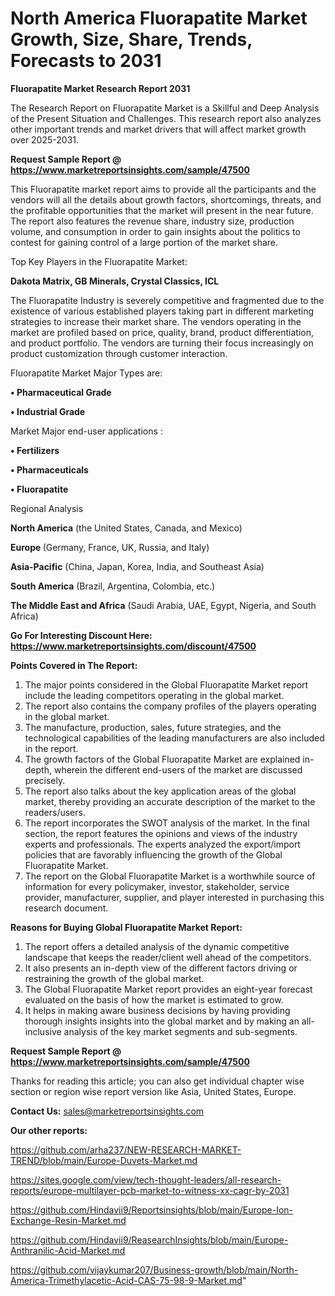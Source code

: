 # North America Fluorapatite Market Growth, Size, Share, Trends, Forecasts to 2031

<strong>Fluorapatite Market Research Report 2031</strong>

The Research Report on Fluorapatite Market is a Skillful and Deep Analysis of the Present Situation and Challenges. This research report also analyzes other important trends and market drivers that will affect market growth over 2025-2031.

<strong>Request Sample Report @ <a href=https://www.marketreportsinsights.com/sample/47500>https://www.marketreportsinsights.com/sample/47500</a></strong>

This Fluorapatite market report aims to provide all the participants and the vendors will all the details about growth factors, shortcomings, threats, and the profitable opportunities that the market will present in the near future. The report also features the revenue share, industry size, production volume, and consumption in order to gain insights about the politics to contest for gaining control of a large portion of the market share.

Top Key Players in the Fluorapatite Market:

<strong>Dakota Matrix, GB Minerals, Crystal Classics, ICL</strong>

The Fluorapatite Industry is severely competitive and fragmented due to the existence of various established players taking part in different marketing strategies to increase their market share. The vendors operating in the market are profiled based on price, quality, brand, product differentiation, and product portfolio. The vendors are turning their focus increasingly on product customization through customer interaction.

Fluorapatite Market Major Types are:

<strong>•  Pharmaceutical Grade

•  Industrial Grade</strong>

Market Major end-user applications :

<strong>•  Fertilizers

•  Pharmaceuticals

•  Fluorapatite</strong>

Regional Analysis

</u><strong><b>North America</b></strong> (the United States, Canada, and Mexico)

<strong><b>Europe </b></strong>(Germany, France, UK, Russia, and Italy)

<strong><b>Asia-Pacific</b></strong> (China, Japan, Korea, India, and Southeast Asia)

<strong><b>South America</b></strong> (Brazil, Argentina, Colombia, etc.)

<strong><b>The Middle East and Africa</b></strong> (Saudi Arabia, UAE, Egypt, Nigeria, and South Africa)

<strong>Go For Interesting Discount Here: <a href=https://www.marketreportsinsights.com/discount/47500>https://www.marketreportsinsights.com/discount/47500</a></strong>

<strong>Points Covered in The Report:</strong>
<ol>
  <li>The major points considered in the Global Fluorapatite Market report include the leading competitors operating in the global market.</li>
  <li>The report also contains the company profiles of the players operating in the global market.</li>
  <li>The manufacture, production, sales, future strategies, and the technological capabilities of the leading manufacturers are also included in the report.</li>
  <li>The growth factors of the Global Fluorapatite Market are explained in-depth, wherein the different end-users of the market are discussed precisely.</li>
  <li>The report also talks about the key application areas of the global market, thereby providing an accurate description of the market to the readers/users.</li>
  <li>The report incorporates the SWOT analysis of the market. In the final section, the report features the opinions and views of the industry experts and professionals. The experts analyzed the export/import policies that are favorably influencing the growth of the Global Fluorapatite Market.</li>
  <li>The report on the Global Fluorapatite Market is a worthwhile source of information for every policymaker, investor, stakeholder, service provider, manufacturer, supplier, and player interested in purchasing this research document.</li>
</ol>
<strong>Reasons for Buying Global Fluorapatite Market Report:</strong>

<ol>
  <li>The report offers a detailed analysis of the dynamic competitive landscape that keeps the reader/client well ahead of the competitors.</li>
  <li>It also presents an in-depth view of the different factors driving or restraining the growth of the global market.</li>
  <li>The Global Fluorapatite Market report provides an eight-year forecast evaluated on the basis of how the market is estimated to grow.</li>
  <li>It helps in making aware business decisions by having providing thorough insights insights into the global market and by making an all-inclusive analysis of the key market segments and sub-segments.</li>
</ol>
<strong>Request Sample Report @ <a href=https://www.marketreportsinsights.com/sample/47500>https://www.marketreportsinsights.com/sample/47500</a></strong>


Thanks for reading this article; you can also get individual chapter wise section or region wise report version like Asia, United States, Europe.

<strong>Contact Us:</strong>
sales@marketreportsinsights.com

<strong>Our other reports:</strong>

<a href=https://github.com/arha237/NEW-RESEARCH-MARKET-TREND/blob/main/Europe-Duvets-Market.md>https://github.com/arha237/NEW-RESEARCH-MARKET-TREND/blob/main/Europe-Duvets-Market.md</a>

<a href=https://sites.google.com/view/tech-thought-leaders/all-research-reports/europe-multilayer-pcb-market-to-witness-xx-cagr-by-2031>https://sites.google.com/view/tech-thought-leaders/all-research-reports/europe-multilayer-pcb-market-to-witness-xx-cagr-by-2031</a>

<a href=https://github.com/Hindavii9/Reportsinsights/blob/main/Europe-Ion-Exchange-Resin-Market.md>https://github.com/Hindavii9/Reportsinsights/blob/main/Europe-Ion-Exchange-Resin-Market.md</a>

<a href=https://github.com/Hindavii9/ReasearchInsights/blob/main/Europe-Anthranilic-Acid-Market.md>https://github.com/Hindavii9/ReasearchInsights/blob/main/Europe-Anthranilic-Acid-Market.md</a>

<a href=https://github.com/vijaykumar207/Business-growth/blob/main/North-America-Trimethylacetic-Acid-CAS-75-98-9-Market.md>https://github.com/vijaykumar207/Business-growth/blob/main/North-America-Trimethylacetic-Acid-CAS-75-98-9-Market.md</a>"
